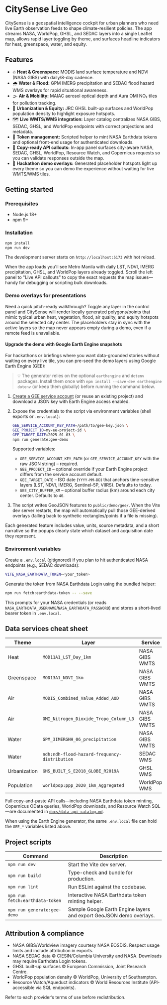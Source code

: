 # CitySense Live Geo

CitySense is a geospatial intelligence cockpit for urban planners who need live Earth observation feeds to shape climate-resilient policies. The app streams NASA, WorldPop, GHSL, and SEDAC layers into a single Leaflet map, allows rapid layer toggling by theme, and surfaces headline indicators for heat, greenspace, water, and equity.

## Features

- 🔥 **Heat & Greenspace:** MODIS land surface temperature and NDVI (NASA GIBS) with daily/8-day cadence.
- 🌧️ **Water & Flood:** GPM IMERG precipitation and SEDAC flood hazard WMS overlays for rapid situational awareness.
- 🌫️ **Air & Mobility:** MAIAC aerosol optical depth and Aura OMI NO₂ tiles for pollution tracking.
- 🌆 **Urbanization & Equity:** JRC GHSL built-up surfaces and WorldPop population density to highlight exposure hotspots.
- 🗺️ **Live WMTS/WMS integration:** Layer catalog centralizes NASA GIBS, SEDAC, GHSL, and WorldPop endpoints with correct projections and metadata.
- 🔐 **Token management:** Scripted helper to mint NASA Earthdata tokens and optional front-end usage for authenticated downloads.
- 🔗 **Copy-ready API callouts:** In-app panel surfaces city-aware NASA, SEDAC, GHSL, WorldPop, Resource Watch, and Copernicus requests so you can validate responses outside the map.
- 🧪 **Hackathon demo overlays:** Generated placeholder hotspots light up every theme so you can demo the experience without waiting for live WMTS/WMS tiles.

## Getting started

### Prerequisites

- Node.js 18+
- npm 9+

### Installation

```bash
npm install
npm run dev
```

The development server starts on `http://localhost:5173` with hot reload.

When the app loads you'll see Metro Manila with daily LST, NDVI, IMERG precipitation, GHSL, and WorldPop layers already toggled. Scroll the left panel to "Live API callouts" to copy the exact requests the map issues—handy for debugging or scripting bulk downloads.

### Demo overlays for presentations

Need a quick pitch-ready walkthrough? Toggle any layer in the control panel and CitySense will render locally generated polygons/points that mimic typical urban heat, vegetation, flood, air quality, and equity hotspots around the selected city center. The placeholders stay in sync with the active layers so the map never appears empty during a demo, even if a remote feed is unavailable.

#### Upgrade the demo with Google Earth Engine snapshots

For hackathons or briefings where you want data-grounded stories without waiting on every live tile, you can pre-seed the demo layers using Google Earth Engine (GEE):

> 💡 The generator relies on the optional `earthengine` and `dotenv` packages. Install them once with `npm install --save-dev earthengine dotenv` (or keep them globally) before running the command below.

1. [Create a GEE service account](https://developers.google.com/earth-engine/cloud/account_manager) (or reuse an existing project) and download a JSON key with Earth Engine access enabled.
2. Expose the credentials to the script via environment variables (shell exports or `.env.local`):

   ```bash
   GEE_SERVICE_ACCOUNT_KEY_PATH=/path/to/gee-key.json \
   GEE_PROJECT_ID=my-ee-project-id \
   GEE_TARGET_DATE=2025-01-03 \
   npm run generate:gee-demo
   ```

   Supported variables:

   - `GEE_SERVICE_ACCOUNT_KEY_PATH` (or `GEE_SERVICE_ACCOUNT_KEY` with the raw JSON string) – required.
   - `GEE_PROJECT_ID` – optional override if your Earth Engine project differs from the service account default.
   - `GEE_TARGET_DATE` – ISO date (`YYYY-MM-DD`) that anchors time-sensitive layers (LST, NDVI, IMERG, Sentinel-5P, VIIRS). Defaults to today.
   - `GEE_CITY_BUFFER_KM` – optional buffer radius (km) around each city center. Defaults to `40`.

3. The script writes GeoJSON features to `public/demo/gee/`. When the Vite dev server restarts, the map will automatically pull those GEE-derived overlays (falling back to synthetic rectangles/points if a file is missing).

Each generated feature includes value, units, source metadata, and a short narrative so the popups clearly state which dataset and acquisition date they represent.

### Environment variables

Create a `.env.local` (gitignored) if you plan to hit authenticated NASA endpoints (e.g., SEDAC downloads):

```bash
VITE_NASA_EARTHDATA_TOKEN=<your_token>
```

Generate the token from NASA Earthdata Login using the bundled helper:

```bash
npm run fetch:earthdata-token -- --save
```

This prompts for your NASA credentials (or reads `NASA_EARTHDATA_USERNAME`/`NASA_EARTHDATA_PASSWORD`) and stores a short-lived bearer token in `.env.local`.

## Data services cheat sheet

| Theme | Layer | Service | Notes |
| --- | --- | --- | --- |
| Heat | `MOD11A1_LST_Day_1km` | NASA GIBS WMTS | Daily daytime LST in EPSG:3857 (`GoogleMapsCompatible_Level9`). |
| Greenspace | `MOD13A1_NDVI_1km` | NASA GIBS WMTS | 8-day NDVI composites. |
| Air | `MODIS_Combined_Value_Added_AOD` | NASA GIBS WMTS | MAIAC aerosol optical depth. |
| Air | `OMI_Nitrogen_Dioxide_Tropo_Column_L3` | NASA GIBS WMTS | Tropospheric NO₂. |
| Water | `GPM_3IMERGHH_06_precipitation` | NASA GIBS WMTS | Half-hourly IMERG precipitation. |
| Water | `ndh:ndh-flood-hazard-frequency-distribution` | SEDAC WMS | Global flood hazard frequency; token optional for preview. |
| Urbanization | `GHS_BUILT_S_E2018_GLOBE_R2019A` | GHSL WMS | Built-up surface (2018 release). |
| Population | `worldpop:ppp_2020_1km_Aggregated` | WorldPop WMS | 1 km national population mosaics. |

Full copy-and-paste API calls—including NASA Earthdata token minting, Copernicus OData queries, WorldPop downloads, and Resource Watch SQL—are documented in [`docs/data-api-catalog.md`](docs/data-api-catalog.md).

When using the Earth Engine generator, the same `.env.local` file can hold the `GEE_*` variables listed above.

## Project scripts

| Command | Description |
| --- | --- |
| `npm run dev` | Start the Vite dev server. |
| `npm run build` | Type-check and bundle for production. |
| `npm run lint` | Run ESLint against the codebase. |
| `npm run fetch:earthdata-token` | Interactive NASA Earthdata token minting helper. |
| `npm run generate:gee-demo` | Sample Google Earth Engine layers and export GeoJSON demo overlays. |

## Attribution & compliance

- NASA GIBS/Worldview imagery courtesy NASA EOSDIS. Respect usage limits and include attribution in exports.
- NASA SEDAC data © CIESIN/Columbia University and NASA. Downloads may require Earthdata Login tokens.
- GHSL built-up surfaces © European Commission, Joint Research Centre.
- WorldPop population density © WorldPop, University of Southampton.
- Resource Watch/Aqueduct indicators © World Resources Institute (API-accessible via SQL endpoints).

Refer to each provider’s terms of use before redistribution.
